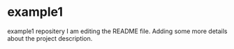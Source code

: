 # example1
example1 repositery
I am editing the README file. Adding some more details about the project description.

